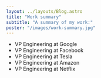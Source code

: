 ```yaml
---
layout: ../layouts/Blog.astro
title: "Work summary"
subtitle: "A summary of my work:"
poster: "/images/work-summary.jpg"
---
```


- VP Engineering at Google
- VP Engineering at Facebook
- VP Engineering at Tesla
- VP Engineering at Amazon
- VP Engineering at Netflix
